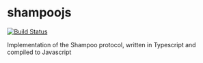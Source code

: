 # shampoojs

[![Build Status](https://travis-ci.org/wendbv/shampoojs.svg)](https://travis-ci.org/wendbv/shampoojs)

Implementation of the Shampoo protocol, written in Typescript and compiled to
Javascript
